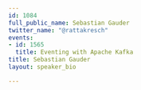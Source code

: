 ```yaml
---
id: 1084
full_public_name: Sebastian Gauder
twitter_name: "@rattakresch"
events:
- id: 1565
  title: Eventing with Apache Kafka
title: Sebastian Gauder
layout: speaker_bio

---
```

